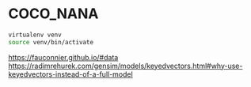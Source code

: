 
# COCO_NANA

```bash
virtualenv venv
source venv/bin/activate

```

<https://fauconnier.github.io/#data>
<https://radimrehurek.com/gensim/models/keyedvectors.html#why-use-keyedvectors-instead-of-a-full-model>
